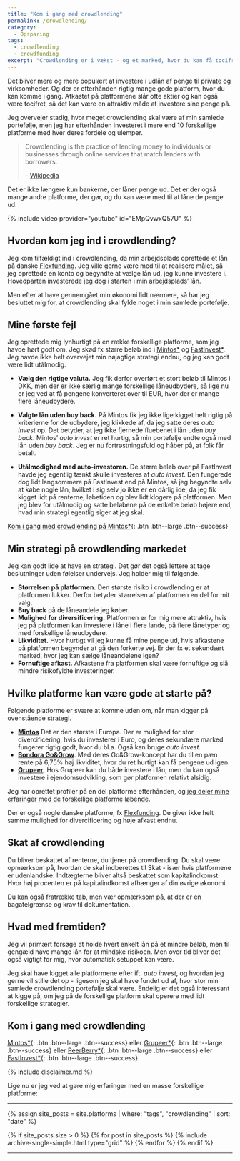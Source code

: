 ```yaml
---
title: "Kom i gang med crowdlending"
permalink: /crowdlending/
category:
  - Opsparing
tags:
  - crowdlending
  - crowdfunding
excerpt: "Crowdlending er i vækst - og et marked, hvor du kan få tocifrede afkast procenter."
---
```


Det bliver mere og mere populært at investere i udlån af penge til private og virksomheder. Og der er efterhånden rigtig mange gode platform, hvor du kan komme i gang. Afkastet på platformene slår ofte aktier og kan også være tocifret, så det kan være en attraktiv måde at investere sine penge på.

Jeg overvejer stadig, hvor meget crowdlending skal være af min samlede portefølje, men jeg har efterhånden investeret i mere end 10 forskellige platforme med hver deres fordele og ulemper.

> Crowdlending is the practice of lending money to individuals or businesses through online services that match lenders with borrowers. 
> 
> \- [Wikipedia](https://en.wikipedia.org/wiki/Peer-to-peer_lending)

Det er ikke længere kun bankerne, der låner penge ud. Det er der også mange andre platforme, der gør, og du kan være med til at låne de penge ud.

{% include video provider="youtube" id="EMpQvwxQ57U" %}

## Hvordan kom jeg ind i crowdlending?

Jeg kom tilfældigt ind i crowdlending, da min arbejdsplads oprettede et lån på danske [Flexfunding](/go/flexfunding/). Jeg ville gerne være med til at realisere målet, så jeg oprettede en konto og begyndte at vælge lån ud, jeg kunne investere i. Hovedparten investerede jeg dog i starten i min arbejdsplads’ lån.

Men efter at have gennemgået min økonomi lidt nærmere, så har jeg besluttet mig for, at crowdlending skal fylde noget i min samlede portefølje.

## Mine første fejl

Jeg oprettede mig lynhurtigt på en række forskellige platforme, som jeg havde hørt godt om. Jeg skød fx større beløb ind i [Mintos\*](/go/mintos/) og [FastInvest*](/go/fastinvest/). Jeg havde ikke helt overvejet min nøjagtige strategi endnu, og jeg kan godt være lidt utålmodig. 

- **Vælg den rigtige valuta.** Jeg fik derfor overført et stort beløb til Mintos i DKK, men der er ikke særlig mange forskellige låneudbydere, så lige nu er jeg ved at få pengene konverteret over til EUR, hvor der er mange flere låneudbydere.

- **Valgte lån uden buy back.** På Mintos fik jeg ikke lige kigget helt rigtig på kriterierne for de udbydere, jeg klikkede af, da jeg satte deres _auto invest_ op. Det betyder, at jeg ikke fjernede fluebenet i lån uden _buy back_. Mintos’ _auto invest_ er ret hurtig, så min portefølje endte også med lån uden _buy back_. Jeg er nu fortrøstningsfuld og håber på, at folk får betalt.

- **Utålmodighed med auto-investoren.** De større beløb over på FastInvest havde jeg egentlig tænkt skulle investeres af _auto invest_. Den fungerede dog lidt langsommere på FastInvest end på Mintos, så jeg begyndte selv at købe nogle lån, hvilket i sig selv jo ikke er en dårlig ide, da jeg fik kigget lidt på renterne, løbetiden og blev lidt klogere på platformen. Men jeg blev for utålmodig og satte beløbene på de enkelte beløb højere end, hvad min strategi egentlig siger at jeg skal.

[Kom i gang med crowdlending på Mintos*](/go/mintos/){: .btn .btn--large .btn--success}

## Min strategi på crowdlending markedet

Jeg kan godt lide at have en strategi. Det gør det også lettere at tage beslutninger uden følelser undervejs. Jeg holder mig til følgende.

- **Størrelsen på platformen.** Den største risiko i crowdlending er at platformen lukker. Derfor betyder størrelsen af platformen en del for mit valg.
- **Buy back** på de låneandele jeg køber.
- **Mulighed for diversificering.** Platformen er for mig mere attraktiv, hvis jeg på platformen kan investere i låne i flere lande, på flere lånetyper og med forskellige låneudbydere.
- **Likviditet.** Hvor hurtigt vil jeg kunne få mine penge ud, hvis afkastene på platformen begynder at gå den forkerte vej. Er der fx et sekundært marked, hvor jeg kan sælge låneandelene igen?
- **Fornuftige afkast.** Afkastene fra platformen skal være fornuftige og slå mindre risikofyldte investeringer.

## Hvilke platforme kan være gode at starte på?

Følgende platforme er svære at komme uden om, når man kigger på ovenstående strategi.

- **[Mintos](/go/mintos)** Det er den største i Europa. Der er mulighed for stor divercificering, hvis du investerer i Euro, og deres sekundære marked fungerer rigtig godt, hvor du bl.a. Også kan bruge _auto invest_.
- **[Bondora Go&Grow](/go/bondora/)**. Med deres Go&Grow-koncept har du til en pæn rente på 6,75% høj likviditet, hvor du ret hurtigt kan få pengene ud igen.
- **[Grupeer](/go/grupeer/)**. Hos Grupeer kan du både investere i lån, men du kan også investere i ejendomsudvikling, som gør platformen relativt alsidig.

Jeg har oprettet profiler på en del platforme efterhånden, og [jeg deler mine erfaringer med de forskellige platforme løbende](/platforme/).

Der er også nogle danske platforme, fx [Flexfunding](/go/flexfunding/). De giver ikke helt samme mulighed for divercificering og høje afkast endnu.
## Skat af crowdlending

Du bliver beskattet af renterne, du tjener på crowdlending. Du skal være opmærksom på, hvordan de skal indberettes til Skat - især hvis platformene er udenlandske. Indtægterne bliver altså beskattet som kapitalindkomst. Hvor høj procenten er på kapitalindkomst afhænger af din øvrige økonomi.

Du kan også fratrække tab, men vær opmærksom på, at der er en bagatelgrænse og krav til dokumentation.

## Hvad med fremtiden?

Jeg vil primært forsøge at holde hvert enkelt lån på et mindre beløb, men til gengæld have mange lån for at mindske risikoen. Men over tid bliver det også vigtigt for mig, hvor automatisk setuppet kan være. 

Jeg skal have kigget alle platformene efter ift. _auto invest_, og hvordan jeg gerne vil stille det op - ligesom jeg skal have fundet ud af, hvor stor min samlede crowdlending portefølje skal være. Endelig er det også interessant at kigge på, om jeg på de forskellige platform skal operere med lidt forskellige strategier. 

## Kom i gang med crowdlending

[Mintos*](/go/mintos/){: .btn .btn--large .btn--success} eller [Grupeer*](/go/grupeer/){: .btn .btn--large .btn--success} eller [PeerBerry*](/go/peerberry/){: .btn .btn--large .btn--success} eller [FastInvest*](/go/fastinvest/){: .btn .btn--large .btn--success}

{% include disclaimer.md %}

Lige nu er jeg ved at gøre mig erfaringer med en masse forskellige platforme:

***

<div class="grid__wrapper">

{% assign site_posts = site.platforms | where: "tags", "crowdlending" | sort: "date" %}

{% if site_posts.size > 0 %}
  {% for post in site_posts %}
    {% include archive-single-simple.html type="grid" %}
  {% endfor %}
{% endif %}

</div>

***

